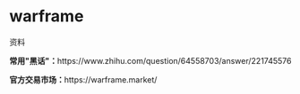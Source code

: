 # warframe
资料
<p><b>常用"黑话"：</b>https://www.zhihu.com/question/64558703/answer/221745576</p>
<p><b>官方交易市场：</b>https://warframe.market/</p>
